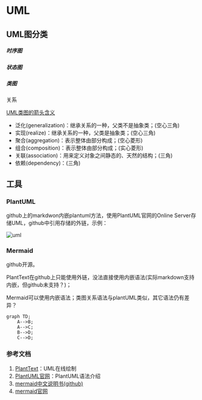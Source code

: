 # UML

## UML图分类

##### 时序图

##### 状态图

##### 类图
关系

[UML类图的箭头含义](https://www.jianshu.com/p/8969ab8c48c7)
- 泛化(generalization)：继承关系的一种，父类不是抽象类；(空心三角)
- 实现(realize)：继承关系的一种，父类是抽象类；(空心三角)
- 聚合(aggregation)：表示整体由部分构成；(空心菱形)
- 组合(composition)：表示整体由部分构成；(实心菱形)
- 关联(association)：用来定义对象之间静态的、天然的结构；(三角)
- 依赖(dependency)：(三角)

## 工具

### PlantUML

github上的markdwon内嵌plantuml方法，使用PlantUML官网的Online Server存储UML，github中引用存储的外链，示例：

![uml](http://www.plantuml.com/plantuml/png/SyfFKj2rKt3CoKnELR1Io4ZDoSa70000)

### Mermaid

github开源。

PlantText在github上只能使用外链，没法直接使用内嵌语法(实际markdown支持内嵌，但github未支持？)；

Mermaid可以使用内嵌语法；类图关系语法与plantUML类似，其它语法仍有差异？

```mermaid
graph TD;
    A-->B;
    A-->C;
    B-->D;
    C-->D;
```

### 参考文档

1. [PlantText](https://www.planttext.com/)：UML在线绘制
2. [PlantUML官网](https://plantuml.com/zh/)：PlantUML语法介绍
3. [mermaid中文说明书(github)](https://github.com/mingcheng/mermaid-gitbook-zh)
4. [mermaid官网](https://mermaid-js.github.io/mermaid/#/)
